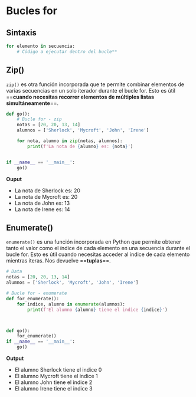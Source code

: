# Bucles for


## Sintaxis
```Python
for elemento in secuencia:  
    # Código a ejecutar dentro del bucle**
```


## Zip()
`zip()` es otra función incorporada que te permite combinar elementos de varias secuencias en un solo iterador durante el bucle for. Esto es útil ==**cuando necesitas recorrer elementos de múltiples listas simultáneamente**==.


```Python
def go():
    # Bucle for - zip
    notas = [20, 20, 13, 14]
    alumnos = ['Sherlock', 'Mycroft', 'John', 'Irene']

    for nota, alumno in zip(notas, alumnos):
        print(f'La nota de {alumno} es: {nota}')


if __name__ == '__main__':
    go()
```


**Ouput**


- La nota de Sherlock es: 20
- La nota de Mycroft es: 20
- La nota de John es: 13
- La nota de Irene es: 14


## Enumerate()
`enumerate()` es una función incorporada en Python que permite obtener tanto el valor como el índice de cada elemento en una secuencia durante el bucle for. Esto es útil cuando necesitas acceder al índice de cada elemento mientras iteras.
Nos devuelve ==**tuplas**==.


```Python
# Data
notas = [20, 20, 13, 14]
alumnos = ['Sherlock', 'Mycroft', 'John', 'Irene']

# Bucle for - enumerate
def for_enumerate():
    for indice, alumno in enumerate(alumnos):
        print(f'El alumno {alumno} tiene el indice {indice}')



def go():
    for_enumerate()
if __name__ == '__main__':
    go()
```


**Output**


- El alumno Sherlock tiene el indice 0
- El alumno Mycroft tiene el indice 1
- El alumno John tiene el indice 2
- El alumno Irene tiene el indice 3